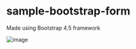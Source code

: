# sample-bootstrap-form
Made using Bootstrap 4.5 framework

![image](https://user-images.githubusercontent.com/42153243/122373408-154b8880-cf7f-11eb-8843-0c1e6937723c.png)

